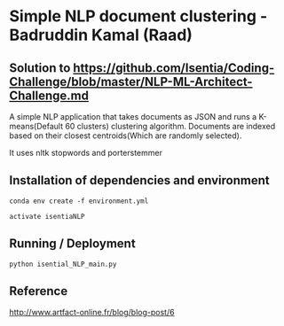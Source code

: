 # Simple NLP document clustering - Badruddin Kamal (Raad)

## Solution to https://github.com/Isentia/Coding-Challenge/blob/master/NLP-ML-Architect-Challenge.md

A simple NLP application that takes documents as JSON and runs a K-means(Default 60 clusters) clustering algorithm. Documents are indexed based on their closest centroids(Which are randomly selected).

It uses nltk stopwords and porterstemmer

## Installation of dependencies and environment

`conda env create -f environment.yml`

`activate isentiaNLP`

## Running / Deployment

`python isential_NLP_main.py`

## Reference

http://www.artfact-online.fr/blog/blog-post/6

